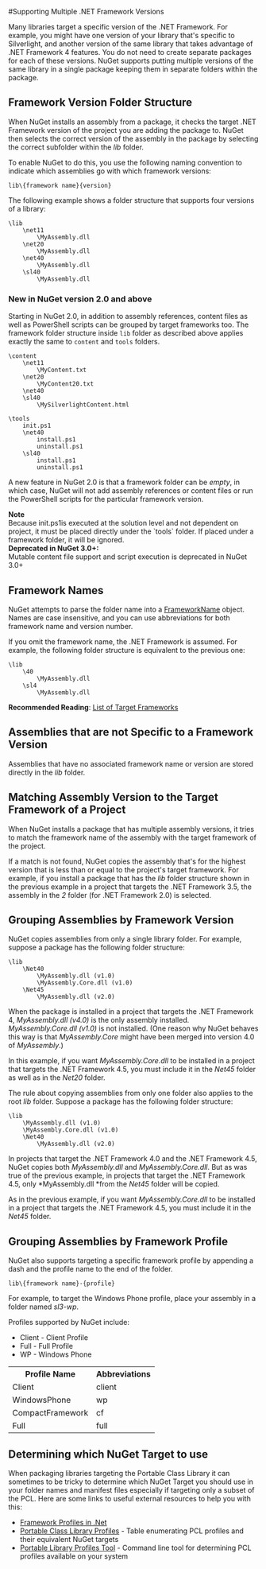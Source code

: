 #Supporting Multiple .NET Framework Versions

Many libraries target a specific version of the .NET Framework. For example, you might have one version of your library that's 
specific to Silverlight, and another version of the same library that takes advantage of .NET Framework 4 features. 
You do not need to create separate packages for each of these versions. NuGet supports putting multiple versions of the 
same library in a single package keeping them in separate folders within the package.

## Framework Version Folder Structure

When NuGet installs an assembly from a package, it checks the target .NET Framework version of the project 
you are adding the package to. NuGet then selects the correct version of the assembly in the package by selecting 
the correct subfolder within the *lib* folder. 

To enable NuGet to do this, you use the following naming convention to indicate which assemblies go 
with which framework versions:

    lib\{framework name}{version}

The following example shows a folder structure that supports four versions of a library:

    \lib
        \net11
            \MyAssembly.dll
        \net20
            \MyAssembly.dll
        \net40
            \MyAssembly.dll
        \sl40
            \MyAssembly.dll

### New in NuGet version 2.0 and above

Starting in NuGet 2.0, in addition to assembly references, content files as well as PowerShell scripts can be grouped by target frameworks too. The framework folder structure inside `lib` folder as described above  applies exactly the same to `content` and `tools` folders.

    \content
        \net11
            \MyContent.txt
        \net20
            \MyContent20.txt
        \net40
        \sl40
            \MySilverlightContent.html

    \tools
        init.ps1
        \net40
            install.ps1
            uninstall.ps1
        \sl40
            install.ps1
            uninstall.ps1


A new feature in NuGet 2.0 is that a framework folder can be *empty*, in which case, NuGet will not add assembly references or content files or run the PowerShell scripts for the particular framework version.

<div class="block-callout-info">
    <strong>Note</strong><br>
   Because init.ps1is executed at the solution level and not dependent on project, it must be placed directly under the `tools` folder. If placed under a framework folder, it will be ignored.
</div>

<div class="block-callout-warning">
    <strong>Deprecated in NuGet 3.0+:</strong><br>
    Mutable content file support and script execution is deprecated in NuGet 3.0+
</div>


## Framework Names

NuGet attempts to parse the folder name into a <a href="http://msdn.microsoft.com/en-us/library/dd414023.aspx">FrameworkName</a> 
object. Names are case insensitive, and you can use abbreviations for both framework name and version number.
 
If you omit the framework name, the .NET Framework is assumed. For example, the following folder structure is equivalent to the previous one:

    \lib
        \40
            \MyAssembly.dll
        \sl4
            \MyAssembly.dll


**Recommended Reading**: [List of Target Frameworks](/ndocs/schema/Target-Frameworks.md)

## Assemblies that are not Specific to a Framework Version

Assemblies that have no associated framework name or version are stored directly in the *lib* folder.

## Matching Assembly Version to the Target Framework of a Project

When NuGet installs a package that has multiple assembly versions, it tries to match the framework name of the 
assembly with the target framework of the project. 

If a match is not found, NuGet copies the assembly that's for the highest version that is less than or 
equal to the project's target framework. For example, if you install a package that has the *lib* folder structure shown in the previous example 
in a project that targets the .NET Framework 3.5, the assembly in the *2* folder (for .NET Framework 2.0) is selected.

## Grouping Assemblies by Framework Version

NuGet copies assemblies from only a single library folder. For example, suppose a package has the following folder structure:

    \lib
        \Net40
            \MyAssembly.dll (v1.0)
            \MyAssembly.Core.dll (v1.0)
        \Net45
            \MyAssembly.dll (v2.0)

When the package is installed in a project that targets the .NET Framework 4, *MyAssembly.dll (v4.0)* is the only assembly installed. *MyAssembly.Core.dll (v1.0)* is not installed. (One reason why NuGet behaves this way is that *MyAssembly.Core* might have been merged 
into version 4.0 of *MyAssembly*.) 

In this example, if you want *MyAssembly.Core.dll* to be installed in a project that targets the .NET Framework 4.5, 
you must include it in the *Net45* folder as well as in the *Net20* folder.

The rule about copying assemblies from only one folder also applies to the root *lib* folder. Suppose a package has the following folder structure:

    \lib
        \MyAssembly.dll (v1.0)
        \MyAssembly.Core.dll (v1.0)
        \Net40
            \MyAssembly.dll (v2.0)

In projects that target the .NET Framework 4.0 and the .NET Framework 4.5, NuGet copies both *MyAssembly.dll* and *MyAssembly.Core.dll*. But as was true of the previous example, 
in projects that target the .NET Framework 4.5, only *MyAssembly.dll *from the *Net45* folder will be copied. 

As in the previous example, if you want *MyAssembly.Core.dll* to be installed in a project that targets the .NET Framework 4.5, you must include it in the *Net45* folder.

## Grouping Assemblies by Framework Profile

NuGet also supports targeting a specific framework profile by appending a dash and the profile name to the end of the folder.

    lib\{framework name}-{profile}

For example, to target the Windows Phone profile, place your assembly in a folder named *sl3-wp*.

Profiles supported by NuGet include:

* Client - Client Profile
* Full - Full Profile
* WP - Windows Phone

<table class="reference">
    <tr><th>Profile Name</th><th>Abbreviations</th></tr>
    <tr><td>Client</td><td>client</td></tr>
    <tr><td>WindowsPhone</td><td>wp</td></tr>
    <tr><td>CompactFramework</td><td>cf</td></tr>
    <tr><td>Full</td><td>full</td></tr>
</table>


## Determining which NuGet Target to use

When packaging libraries targeting the Portable Class Library it can sometimes to be tricky to determine which NuGet Target you should use in your folder names and manifest files especially if targeting only a subset of the PCL.  Here are some links to useful external resources to help you with this:

* [Framework Profiles in .Net](http://blog.stephencleary.com/2012/05/framework-profiles-in-net.html)
* [Portable Class Library Profiles](http://embed.plnkr.co/03ck2dCtnJogBKHJ9EjY/preview) - Table enumerating PCL profiles and their equivalent NuGet targets
* [Portable Library Profiles Tool](https://github.com/StephenCleary/PortableLibraryProfiles) - Command line tool for determining PCL profiles available on your system
